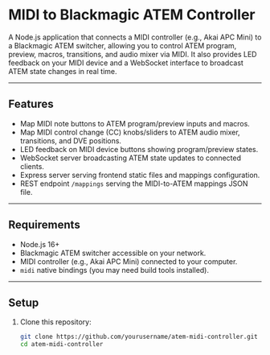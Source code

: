 # MIDI to Blackmagic ATEM Controller

A Node.js application that connects a MIDI controller (e.g., Akai APC Mini) to a Blackmagic ATEM switcher, allowing you to control ATEM program, preview, macros, transitions, and audio mixer via MIDI. It also provides LED feedback on your MIDI device and a WebSocket interface to broadcast ATEM state changes in real time.

---

## Features

- Map MIDI note buttons to ATEM program/preview inputs and macros.
- Map MIDI control change (CC) knobs/sliders to ATEM audio mixer, transitions, and DVE positions.
- LED feedback on MIDI device buttons showing program/preview states.
- WebSocket server broadcasting ATEM state updates to connected clients.
- Express server serving frontend static files and mappings configuration.
- REST endpoint `/mappings` serving the MIDI-to-ATEM mappings JSON file.

---

## Requirements

- Node.js 16+
- Blackmagic ATEM switcher accessible on your network.
- MIDI controller (e.g., Akai APC Mini) connected to your computer.
- `midi` native bindings (you may need build tools installed).

---

## Setup

1. Clone this repository:

   ```bash
   git clone https://github.com/yourusername/atem-midi-controller.git
   cd atem-midi-controller
